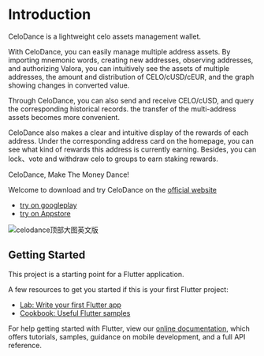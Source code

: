 # Introduction

CeloDance is a lightweight celo assets management wallet.

With CeloDance, you can easily manage multiple address assets. By importing mnemonic words, creating new addresses, observing addresses, and authorizing Valora, you can intuitively see the assets of multiple addresses, the amount and distribution of CELO/cUSD/cEUR, and the graph showing changes in converted value.

Through CeloDance, you can also send and receive CELO/cUSD, and query the corresponding historical records. the transfer of the multi-address assets becomes more convenient.

CeloDance also makes a clear and intuitive display of the rewards of each address. Under the corresponding address card on the homepage, you can see what kind of rewards this address is currently earning. Besides, you can lock、vote and withdraw celo to groups to earn staking rewards.

CeloDance, Make The Money Dance!

Welcome to download and try CeloDance on the [official website]( http://celo.dance)
- [try on googleplay](https://play.google.com/store/apps/details?id=cn.app.celo.dance)
- [try on Appstore](https://apps.apple.com/hk/app/celodance/id1563256439)
 
![celodance顶部大图英文版](https://user-images.githubusercontent.com/6767618/122527052-8e191600-d04d-11eb-87fc-cde43d09f1d0.png)

## Getting Started

This project is a starting point for a Flutter application.

A few resources to get you started if this is your first Flutter project:

- [Lab: Write your first Flutter app](https://flutter.dev/docs/get-started/codelab)
- [Cookbook: Useful Flutter samples](https://flutter.dev/docs/cookbook)

For help getting started with Flutter, view our
[online documentation](https://flutter.dev/docs), which offers tutorials,
samples, guidance on mobile development, and a full API reference.
